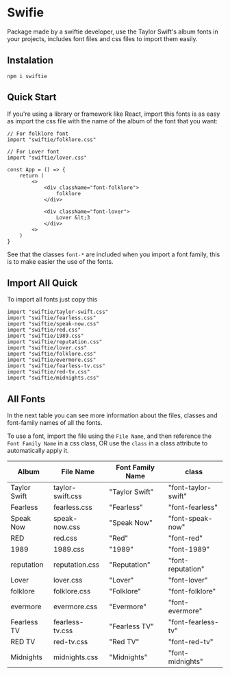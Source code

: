 # Swifie

Package made by a swiftie developer, use the Taylor Swift's album fonts in your projects, includes font files and css files to import them easily.

## Instalation

```
npm i swiftie
```

## Quick Start

If you're using a library or framework like React, import this fonts is as easy as import
the css file with the name of the album of the font that you want:

```tsx
// For folklore font
import "swiftie/folklore.css"

// For Lover font
import "swiftie/lover.css"

const App = () => {
    return (
        <>
            <div className="font-folklore">
                folklore
            </div>

            <div className="font-lover">
                Lover &lt;3
            </div>
        <>
    )
} 
```

See that the classes `font-*` are included when you import a font family, this is to make easier 
the use of the fonts.

## Import All Quick

To import all fonts just copy this

```tsx
import "swiftie/taylor-swift.css"
import "swiftie/fearless.css"
import "swiftie/speak-now.css"
import "swiftie/red.css"
import "swiftie/1989.css"
import "swiftie/reputation.css"
import "swiftie/lover.css"
import "swiftie/folklore.css"
import "swiftie/evermore.css"
import "swiftie/fearless-tv.css"
import "swiftie/red-tv.css"
import "swiftie/midnights.css"
```

## All Fonts

In the next table you can see more information about the files, classes and font-family names
of all the fonts.

To use a font, import the file using the `File Name`, and then reference the `Font Family Name`
in a css class, OR use the `class` in a class attribute to automatically apply it.

| Album        | File Name        | Font Family Name | class               |
|--------------|------------------|------------------|---------------------|
| Taylor Swift | taylor-swift.css | "Taylor Swift"   | "font-taylor-swift" |
| Fearless     | fearless.css     | "Fearless"       | "font-fearless"     |
| Speak Now    | speak-now.css    | "Speak Now"      | "font-speak-now"    |
| RED          | red.css          | "Red"            | "font-red"          |
| 1989         | 1989.css         | "1989"           | "font-1989"         |
| reputation   | reputation.css   | "Reputation"     | "font-reputation"   |
| Lover        | lover.css        | "Lover"          | "font-lover"        |
| folklore     | folklore.css     | "Folklore"       | "font-folklore"     |
| evermore     | evermore.css     | "Evermore"       | "font-evermore"     |
| Fearless TV  | fearless-tv.css  | "Fearless TV"    | "font-fearless-tv"  |
| RED TV       | red-tv.css       | "Red TV"         | "font-red-tv"       |
| Midnights    | midnights.css    | "Midnights"      | "font-midnights"    |